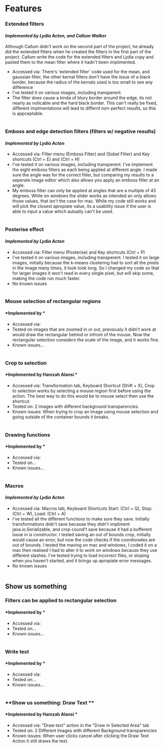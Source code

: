 # Features

### **Extended filters**
#### *Implemented by Lydia Acton, and Callum Walker*
Although Callum didn't work on the second part of the project, he already did the extended filters when he created the filters in the first part of the project. Callum write the code for the extended filters and Lydia copy and pasted them to the mean filter where it hadn't been implimented. 
- Accessed via: There's 'extended filter' code used for the mean, and gaussian filter, the other kernal filters don't have the issue of a black border, because the radius of the kernals used is too small to see any difference
- I've tested it on various images, including transperent.
- The filter does cause a kinda of blury border around the edge, its not nearly as noticable and the hard black border. This can't really be fixed, different implmentations will lead to differnt non-perfect results, so this is appceptable.
<br/><br/>

### **Emboss and edge detection filters (filters w/ negative results)**
#### *Implemented by Lydia Acton*
- Accessed via: Filter menu (Emboss Filter) and (Sobel Filter) and Key shortcuts (Ctrl + E) and (Ctrl + H)
- I've tested it on various images, including transperent. I've implement the eight emboss filters as each being applied at different angle. I made sure the angle was for the correct filter, but comparing my results to a seperate image editor which also allows you apply an emboss filter at an angle. 
- My emboss filter can only be applied at angles that are a multiple of 45 degrees. While on windows the slider works as intended an only allows those values, that isn't the case for mac. While my code still works and will pick the closest apropiate value, its a usability issue if the user is able to input a value which autually can't be used.
<br/><br/>

### **Posterise effect**
#### *Implemented by Lydia Acton*
- Accessed via: Filter menu (Posterise) and Key shortcuts (Ctrl + P)
- I've tested it on various images, including transperent. I tested it on large images, initially because the k-means clustering had to sort all the pixels in the image many times, it took took long. So I changed my code so that for larger images it won't read in every single pixel, but will skip some, making the code run much faster.
- No known issues
<br/><br/>

### **Mouse selection of rectangular regions**
#### *Implemented by *
- Accessed via: 
- Tested on images that are zoomed in or out, previously it didn't work at would draw the rectangular behind or infront of the mouse. Now the rectangular selection considers the scale of the image, and it works fine.
- Known issues...
<br/><br/>

### **Crop to selection**
#### *Implemented by Hamzah Alansi *
- Accessed via: Transformation tab, Keyboard Shortcut (Shift + X), Crop to selection works by selecting a mouse region first before using the action. The best way to do this would be to mouse select then use the shortcut.
- Tested on: 2 images with different background transparencies.
- Known issues: When trying to crop an Image using mouse selection and going outside of the container bounds it breaks.
<br/><br/>

### **Drawing functions**
#### *Implemented by *
- Accessed via: 
- Tested on...
- Known issues...
<br/><br/>

### **Macros**
#### *Implemented by Lydia Acton*
- Accessed via: Macros tab, Keyboard Shortcuts Start: (Ctrl + Q), Stop:(Ctrl + W), Load: (Ctrl + A)
- I've tested all the different functions to make sure they save. Initially transformations didn't save because they didn't impliment java.io.Serializable, and crop cound't save because it had a bufferent issue in is constructor. I tested saving an out of bounds crop, initially would cause an error, but now the code checks if the coordionates are out of bounds. I tested the maving on mac and windows, I coded it on a mac then realised I had to alter it to work on windows because they use different slashes. I've tested trying to load incorrect files, or stoping when you haven't started, and it brings up apropiate error messages. 
- No known issues
<br/><br/>

## **Show us something**

### **Filters can be applied to rectangular selection**
#### *Implemented by *
- Accessed via: 
- Tested on...
- Known issues...
<br/><br/>

### **Write text**
#### *Implemented by *
- Accessed via: 
- Tested on...
- Known issues...
<br/><br/>

### **Show us something: Draw Text **
#### *Implemented by Hamzah Alansi *
- Accessed via: "Draw text" action in the "Draw in Selected Area" tab
- Tested on: 2 Different Images with different Background transparencies
- Known issues: When user clicks cancel after clicking the Draw Text Action it still draws the text.
<br/><br/>